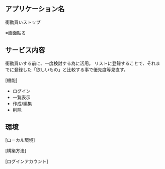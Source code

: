 ## アプリケーション名
衝動買いストップ

 ※画面貼る

## サービス内容
衝動買いする前に、一度検討する為に活用。
リストに登録することで、それまでに登録した「欲しいもの」と比較する事で優先度等見直す。

[機能]
- ログイン
- 一覧表示
- 作成/編集
- 削除

## 環境
[ローカル環境]

[構築方法]

[ログインアカウント]
